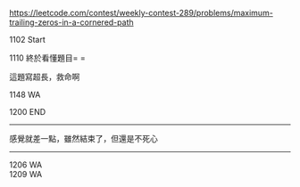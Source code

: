 https://leetcode.com/contest/weekly-contest-289/problems/maximum-trailing-zeros-in-a-cornered-path

1102 Start  

1110 終於看懂題目= =  

這題寫超長，救命啊

1148 WA

1200 END

***
感覺就差一點，雖然結束了，但還是不死心  
***

1206 WA  
1209 WA  